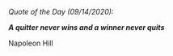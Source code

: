 *Quote of the Day (09/14/2020):*

_**A quitter never wins and a winner never quits**_

Napoleon Hill